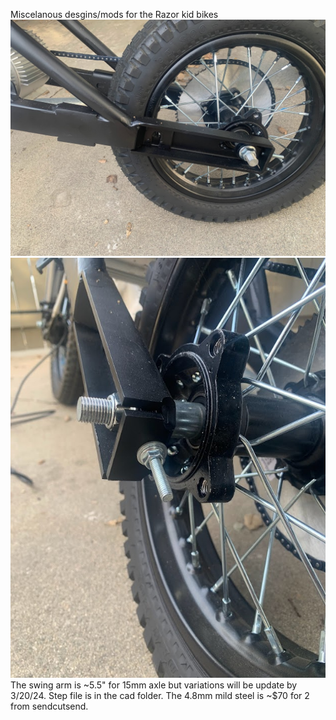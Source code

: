 Miscelanous desgins/mods for the Razor kid bikes
![](media/side.jpg)
![](media/tension.jpg)
<br>
The swing arm is ~5.5" for 15mm axle but variations will be update by 3/20/24. Step file is in the cad folder. The 4.8mm mild steel is ~$70 for 2 from sendcutsend.
